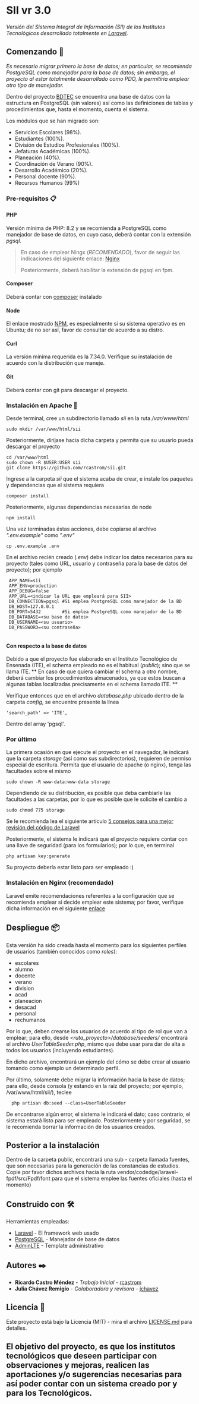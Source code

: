 # SII vr 3.0

*Versión del Sistema Integral de Información (SII) de los Institutos Tecnológicos 
desarrollado totalmente en [Laravel](https://laravel.com/)*.

## Comenzando 🚀

_Es necesario migrar primero la base de datos; en particular, se recomienda PostgreSQL como
manejador para la base de datos; sin embargo, el proyecto al estar totalmente desarrollado 
como PDO, le permitiría emplear otro tipo de manejador._

Dentro del proyecto [BDTEC](https://github.com/rcastrom/bdtec) se encuentra una base
de datos con la estructura en PostgreSQL (sin valores) así como las definiciones de
tablas y procedimientos que, hasta el momento, cuenta el sistema.

Los módulos que se han migrado son:
* Servicios Escolares (98%).
* Estudiantes (100%).
* División de Estudios Profesionales (100%).
* Jefaturas Académicas (100%).
* Planeación (40%).
* Coordinación de Verano (90%).
* Desarrollo Académico (20%).
* Personal docente (90%).
* Recursos Humanos (99%)

### Pre-requisitos 📋

#### PHP
Versión mínima de PHP: 8.2 y se recomienda a PostgreSQL como manejador de base de datos, en
cuyo caso, deberá contar con la extensión _pgsql_.

>
> En caso de emplear Ningx (*RECOMENDADO*), favor de seguir las indicaciones del
> siguiente enlace: [Nginx](https://www.digitalocean.com/community/tutorials/how-to-install-linux-nginx-mysql-php-lemp-stack-on-ubuntu-20-04-es)
>
>Posteriormente, deberá habilitar la extensión de pgsql en fpm.
>

#### Composer
Deberá contar con [composer](https://getcomposer.org/download/) instalado

#### Node
El enlace mostrado [NPM](https://www.freecodecamp.org/espanol/news/como-instalar-nodejs-en-ubuntu-y-actualizar-npm-a-la-ultima-version/),
es especialmente si su sistema operativo es en Ubuntu; de no ser así, favor de consultar de 
acuerdo a su distro.

#### Curl
La versión mínima requerida es la 7.34.0. Verifique su instalación de acuerdo con la 
distribución que maneje.

#### Git
Deberá contar con git para descargar el proyecto.


### Instalación en Apache 🔧

Desde terminal, cree un subdirectorio llamado _sii_ en la ruta _/var/www/html_

```
sudo mkdir /var/www/html/sii
```

Posteriormente, diríjase hacia dicha carpeta y permita que su usuario pueda descargar el proyecto

```
cd /var/www/html
sudo chown -R $USER:USER sii
git clone https://github.com/rcastrom/sii.git 
```

Ingrese a la carpeta _sii_ que el sistema acaba de crear, e instale los paquetes y dependencias
que el sistema requiera

```
composer install
```

Posteriormente, algunas dependencias necesarias de node

```
npm install
```

Una vez terminadas éstas acciones, debe copiarse al archivo _".env.example"_ como _".env"_

```
cp .env.example .env
```

En el archivo recién creado (_.env_) debe indicar los datos necesarios para
su proyecto (tales como URL, usuario y contraseña para la base de datos del proyecto);
por ejemplo

```
 APP_NAME=sii
 APP_ENV=production
 APP_DEBUG=false
 APP_URL=<indicar la URL que empleará para SII>
 DB_CONNECTION=pgsql #Si emplea PostgreSQL como manejador de la BD
 DB_HOST=127.0.0.1
 DB_PORT=5432        #Si emplea PostgreSQL como manejador de la BD
 DB_DATABASE=<su base de datos>
 DB_USERNAME=<su usuario>
 DB_PASSWORD=<su contraseña>
 
```

#### Con respecto a la base de datos
Debido a que el proyecto fue elaborado en el Instituto Tecnológico de Ensenada (ITE),
el schema empleado no es el habitual (_public_); sino que se llama ITE.
** En caso de que quiera cambiar el schema a otro nombre, deberá cambiar los procedimientos
almacenados, ya que estos buscan a algunas tablas localizadas precisamente en el schema 
llamado ITE.
**

Verifique entonces que en el archivo _database.php_ ubicado dentro de la carpeta _config_, 
se encuentre presente la línea

```
'search_path' => 'ITE',
```
Dentro del array 'pgsql'.

### Por último
La primera ocasión en que ejecute el proyecto en el navegador, le indicará que la 
carpeta _storage_ (así como sus subdirectorios), requieren de permiso especial de escritura.
Permita que el usuario de apache (o nginx), tenga las facultades sobre el mismo

```
sudo chown -R www-data:www-data storage
```
Dependiendo de su distribución, es posible que deba cambiarle las facultades a las carpetas,
por lo que es posible que le solicite el cambio a 

```
sudo chmod 775 storage
```
Se le recomienda lea el siguiente artículo
[5 consejos para una mejor revisión del código de Laravel](https://diegooo.com/revision-5-consejos-para-codigos-de-laravel/)

Posteriormente, el sistema le indicará que el proyecto requiere contar con una llave
de seguridad (para los formularios); por lo que, en terminal

```
php artisan key:generate
```

Su proyecto debería estar listo para ser empleado :)

### Instalación en Nginx (recomendado)

Laravel emite recomendaciones referentes a la configuración que se recomienda emplear si
decide emplear este sistema; por favor, verifique dicha información en el siguiente
[enlace](https://laravel.com/docs/11.x/deployment)

## Despliegue 📦

Esta versión ha sido creada hasta el momento para los siguientes perfiles de usuarios
(también conocidos como _roles_):
* escolares
* alumno
* docente
* verano
* division
* acad
* planeacion
* desacad
* personal
* rechumanos

Por lo que, deben crearse los usuarios de acuerdo al tipo de rol que van a emplear; para ello,
desde _<ruta_proyecto>/database/seeders/_ encontrará el archivo *UserTableSeeder.php*,
mismo que debe usar para dar de alta a todos los usuarios (incluyendo estudiantes).

En dicho archivo, encontrará un ejemplo del cómo se debe crear al usuario tomando como ejemplo
un determinado perfil.

Por último, solamente debe migrar la información hacia la base de datos; para
ello, desde consola (y estando en la raíz del proyecto; por ejemplo,
/var/www/html/sii/), teclee

```
  php artisan db:seed --class=UserTableSeeder
```

De encontrarse algún error, el sistema le indicará el dato; caso contrario, el sistema
estará listo para ser empleado. Posteriormente y por seguridad, se le recomienda
borrar la información de los usuarios creados.

## Posterior a la instalación
Dentro de la carpeta public, encontrará una sub - carpeta llamada fuentes, que son necesarias
para la generación de las constancias de estudios.
Copie por favor dichos archivos hacia la ruta vendor/codedge/laravel-fpdf/src/Fpdf/font para
que el sistema emplee las fuentes oficiales (hasta el momento)

## Construido con 🛠️

Herramientas empleadas:

* [Laravel](https://laravel.com/) - El framework web usado
* [PostgreSQL](https://www.postgresql.org/) - Manejador de base de datos
* [AdminLTE](https://github.com/ColorlibHQ/AdminLTE) - Template administrativo

## Autores ✒️

* **Ricardo Castro Méndez** - *Trabajo Inicial* - [rcastrom](https://github.com/rcastrom)
* **Julia Chávez Remigio** - *Colaboradora y revisora* - [jchavez](mailto:jchavez@ite.edu.mx)

## Licencia 📄

Este proyecto está bajo la Licencia (MIT) - mira el archivo [LICENSE.md](LICENSE.md) para
detalles.

El objetivo del proyecto, es que los institutos tecnológicos que deseen participar con
observaciones y mejoras, realicen las aportaciones y/o sugerencias necesarias para así
poder contar con un sistema creado por y para los Tecnológicos.
---
